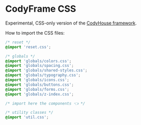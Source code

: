 # CodyFrame CSS
Experimental, CSS-only version of the [CodyHouse framework](https://codyhouse.co/ds/docs/framework).

How to import the CSS files:

```css
/* reset */
@import 'reset.css';

/* globals */
@import 'globals/colors.css';
@import 'globals/spacing.css';
@import 'globals/shared-styles.css';
@import 'globals/typography.css';
@import 'globals/icons.css';
@import 'globals/buttons.css';
@import 'globals/forms.css';
@import 'globals/z-index.css';

/* import here the components 👈 */

/* utility classes */
@import 'util.css';
```